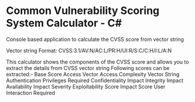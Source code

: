 # Common Vulnerability Scoring System Calculator - C#
Console based application to calculate the CVSS score from vector string

Vector string Format: CVSS:3.1/AV:N/AC:L/PR:H/UI:R/S:C/C:H/I:L/A:N

This calculator shows the components of the CVSS score and allows you to extract the details from CVSS vector string 
Following scores can be extracted:-
Base Score
Access Vector
Access Complexity
Vector String
Authentication
Privileges Required
Confidentiality Impact
Integrity Impact 
Availability Impact
Severity
Exploitability Score
Impact Score
User Interaction Required
